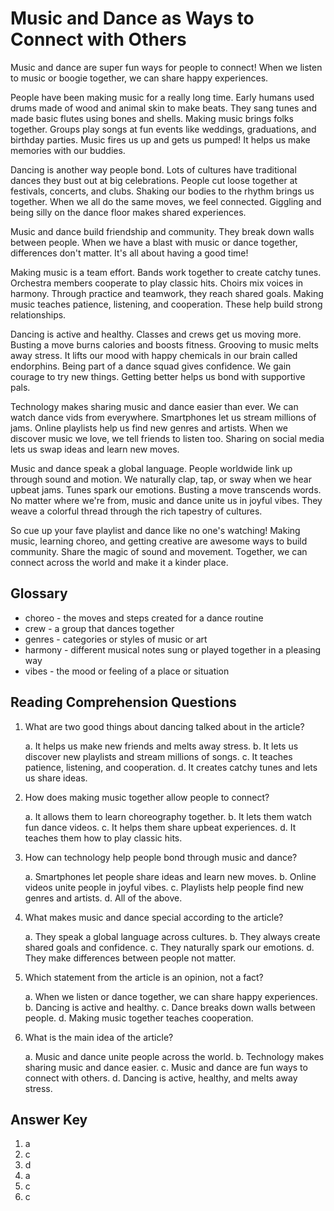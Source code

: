 # Music and Dance as Ways to Connect with Others

Music and dance are super fun ways for people to connect! When we listen to music or boogie together, we can share happy experiences.

People have been making music for a really long time. Early humans used drums made of wood and animal skin to make beats. They sang tunes and made basic flutes using bones and shells. Making music brings folks together. Groups play songs at fun events like weddings, graduations, and birthday parties. Music fires us up and gets us pumped! It helps us make memories with our buddies.

Dancing is another way people bond. Lots of cultures have traditional dances they bust out at big celebrations. People cut loose together at festivals, concerts, and clubs. Shaking our bodies to the rhythm brings us together. When we all do the same moves, we feel connected. Giggling and being silly on the dance floor makes shared experiences.

Music and dance build friendship and community. They break down walls between people. When we have a blast with music or dance together, differences don't matter. It's all about having a good time!

Making music is a team effort. Bands work together to create catchy tunes. Orchestra members cooperate to play classic hits. Choirs mix voices in harmony. Through practice and teamwork, they reach shared goals. Making music teaches patience, listening, and cooperation. These help build strong relationships.

Dancing is active and healthy. Classes and crews get us moving more. Busting a move burns calories and boosts fitness. Grooving to music melts away stress. It lifts our mood with happy chemicals in our brain called endorphins. Being part of a dance squad gives confidence. We gain courage to try new things. Getting better helps us bond with supportive pals.

Technology makes sharing music and dance easier than ever. We can watch dance vids from everywhere. Smartphones let us stream millions of jams. Online playlists help us find new genres and artists. When we discover music we love, we tell friends to listen too. Sharing on social media lets us swap ideas and learn new moves.

Music and dance speak a global language. People worldwide link up through sound and motion. We naturally clap, tap, or sway when we hear upbeat jams. Tunes spark our emotions. Busting a move transcends words. No matter where we're from, music and dance unite us in joyful vibes. They weave a colorful thread through the rich tapestry of cultures.

So cue up your fave playlist and dance like no one's watching! Making music, learning choreo, and getting creative are awesome ways to build community. Share the magic of sound and movement. Together, we can connect across the world and make it a kinder place.

## Glossary

- choreo - the moves and steps created for a dance routine
- crew - a group that dances together
- genres - categories or styles of music or art
- harmony - different musical notes sung or played together in a pleasing way
- vibes - the mood or feeling of a place or situation

## Reading Comprehension Questions

1. What are two good things about dancing talked about in the article?

   a. It helps us make new friends and melts away stress.
   b. It lets us discover new playlists and stream millions of songs.
   c. It teaches patience, listening, and cooperation.
   d. It creates catchy tunes and lets us share ideas.

2. How does making music together allow people to connect?

   a. It allows them to learn choreography together.
   b. It lets them watch fun dance videos.
   c. It helps them share upbeat experiences.
   d. It teaches them how to play classic hits.

3. How can technology help people bond through music and dance?

   a. Smartphones let people share ideas and learn new moves.
   b. Online videos unite people in joyful vibes.
   c. Playlists help people find new genres and artists.
   d. All of the above.

4. What makes music and dance special according to the article?

   a. They speak a global language across cultures.
   b. They always create shared goals and confidence.
   c. They naturally spark our emotions.
   d. They make differences between people not matter.

5. Which statement from the article is an opinion, not a fact?

   a. When we listen or dance together, we can share happy experiences.
   b. Dancing is active and healthy.
   c. Dance breaks down walls between people.
   d. Making music together teaches cooperation.

6. What is the main idea of the article?

   a. Music and dance unite people across the world.
   b. Technology makes sharing music and dance easier.
   c. Music and dance are fun ways to connect with others.
   d. Dancing is active, healthy, and melts away stress.

## Answer Key

1. a
2. c
3. d
4. a
5. c
6. c
